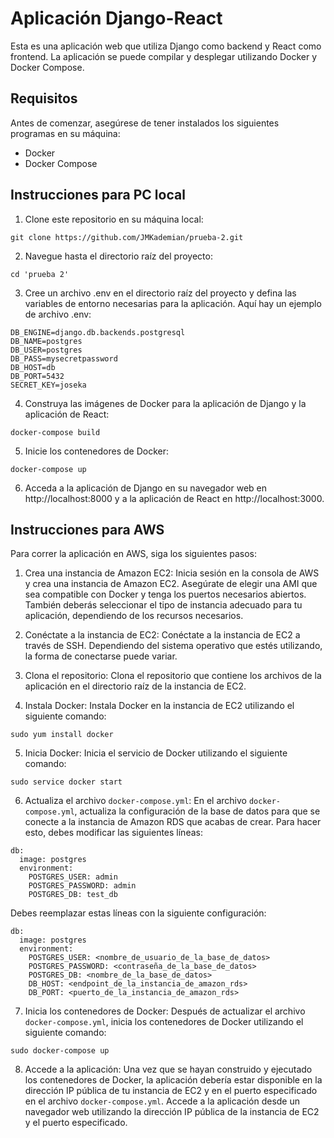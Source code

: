 # Aplicación Django-React
Esta es una aplicación web que utiliza Django como backend y React como frontend. La aplicación se puede compilar y desplegar utilizando Docker y Docker Compose.

## Requisitos
Antes de comenzar, asegúrese de tener instalados los siguientes programas en su máquina:

- Docker
- Docker Compose

## Instrucciones para PC local
1. Clone este repositorio en su máquina local:
```
git clone https://github.com/JMKademian/prueba-2.git
```
2. Navegue hasta el directorio raíz del proyecto:
```
cd 'prueba 2'
```
3. Cree un archivo .env en el directorio raíz del proyecto y defina las variables de entorno necesarias para la aplicación. 
Aquí hay un ejemplo de archivo .env:
```
DB_ENGINE=django.db.backends.postgresql
DB_NAME=postgres
DB_USER=postgres
DB_PASS=mysecretpassword
DB_HOST=db
DB_PORT=5432
SECRET_KEY=joseka
```
4. Construya las imágenes de Docker para la aplicación de Django y la aplicación de React:
```
docker-compose build
```
5. Inicie los contenedores de Docker:
```
docker-compose up
```
6. Acceda a la aplicación de Django en su navegador web en http://localhost:8000 y a la aplicación de React en http://localhost:3000.

## Instrucciones para AWS

Para correr la aplicación en AWS, siga los siguientes pasos:

1. Crea una instancia de Amazon EC2: Inicia sesión en la consola de AWS y crea una instancia de Amazon EC2. Asegúrate de elegir una AMI que sea compatible con Docker y tenga los puertos necesarios abiertos. También deberás seleccionar el tipo de instancia adecuado para tu aplicación, dependiendo de los recursos necesarios.

2. Conéctate a la instancia de EC2: Conéctate a la instancia de EC2 a través de SSH. Dependiendo del sistema operativo que estés utilizando, la forma de conectarse puede variar.

3. Clona el repositorio: Clona el repositorio que contiene los archivos de la aplicación en el directorio raíz de la instancia de EC2.

4. Instala Docker: Instala Docker en la instancia de EC2 utilizando el siguiente comando:

```
sudo yum install docker
```

5. Inicia Docker: Inicia el servicio de Docker utilizando el siguiente comando:

```
sudo service docker start
```

6. Actualiza el archivo `docker-compose.yml`: En el archivo `docker-compose.yml`, actualiza la configuración de la base de datos para que se conecte a la instancia de Amazon RDS que acabas de crear. Para hacer esto, debes modificar las siguientes líneas:

```
db:
  image: postgres
  environment:
    POSTGRES_USER: admin
    POSTGRES_PASSWORD: admin
    POSTGRES_DB: test_db
```

Debes reemplazar estas líneas con la siguiente configuración:

```
db:
  image: postgres
  environment:
    POSTGRES_USER: <nombre_de_usuario_de_la_base_de_datos>
    POSTGRES_PASSWORD: <contraseña_de_la_base_de_datos>
    POSTGRES_DB: <nombre_de_la_base_de_datos>
    DB_HOST: <endpoint_de_la_instancia_de_amazon_rds>
    DB_PORT: <puerto_de_la_instancia_de_amazon_rds>
```

7. Inicia los contenedores de Docker: Después de actualizar el archivo `docker-compose.yml`, inicia los contenedores de Docker utilizando el siguiente comando:

```
sudo docker-compose up
```

8. Accede a la aplicación: Una vez que se hayan construido y ejecutado los contenedores de Docker, la aplicación debería estar disponible en la dirección IP pública de tu instancia de EC2 y en el puerto especificado en el archivo `docker-compose.yml`. Accede a la aplicación desde un navegador web utilizando la dirección IP pública de la instancia de EC2 y el puerto especificado.

